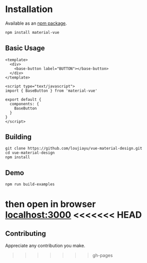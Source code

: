 # Installation

Available as an [npm package](https://www.npmjs.com/package/material-vue).
```sh
npm install material-vue
```

## Basic Usage

```
<template>
  <div>
    <base-button label="BUTTON"></base-button>
  </div>
</template>

<script type="text/javascript">
import { BaseButton } from 'material-vue'

export default {
  components: {
    BaseButton
  }
}
</script>

```

## Building

```
git clone https://github.com/loujiayu/vue-material-design.git
cd vue-material-design
npm install
```

## Demo

```
npm run build-examples
```
then open in browser [localhost:3000](localhost:3000)
<<<<<<< HEAD
=======

## Contributing
Appreciate any contribution you make.
>>>>>>> gh-pages
